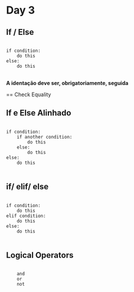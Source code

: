 # Day 3
## If / Else
<pre>
<code>
if condition:
    do this
else:
    do this
</code>
</pre>
**A identação deve ser, obrigatoriamente, seguida**

== Check Equality

## If e Else Alinhado
<pre>
<code>
if condition:
    if another condition:
        do this
    else:
        do this
else:
    do this
</code>
</pre>

## if/ elif/ else
<pre>
<code>
if condition:
    do this
elif condition:
    do this
else:
    do this
</code>
</pre>

## Logical Operators
<pre>
<code>
    and
    or
    not
</code>
</pre>
